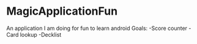 # MagicApplicationFun
An application I am doing for fun to learn android
Goals:
-Score counter
-Card lookup
-Decklist
